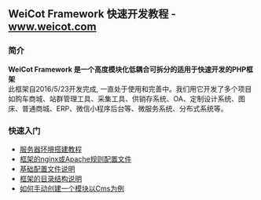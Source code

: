 ##  WeiCot Framework  快速开发教程 -www.weicot.com 

### 简介
**WeiCot Framework  是一个高度模块化低耦合可拆分的适用于快速开发的PHP框架**  
此框架自2016/5/23开发完成, 一直处于使用和完善中。我们用它开发了多个项目 如购车商城、站群管理工具、采集工具、供销存系统、OA、定制设计系统、图床、普通商城、ERP、微信小程序后台等、微服务系统、分布式系统等。

### 快速入门
- [服务器环境搭建教程](http://www.weicot.com/centos7mysqlmariadbsendmailnginxphp-%e7%8e%af%e5%a2%83%e6%90%ad%e5%bb%ba%e4%b8%80%e6%9d%a1%e9%be%99/ "服务器环境搭建教程")
- [框架的nginx或Apache规则配置文件](框架的nginx或Apache规则配置文件.md "框架的nginx或Apache规则配置文件")
- [基础配置文件说明](基础配置文件说明.md "基础配置文件说明")
- [框架的目录结构说明](框架的目录结构说明.md "框架的目录结构说明")
- [如何手动创建一个模块以Cms为例](如何手动创建一个模块以Cms为例.md "如何手动创建一个模块以Cms为例")




